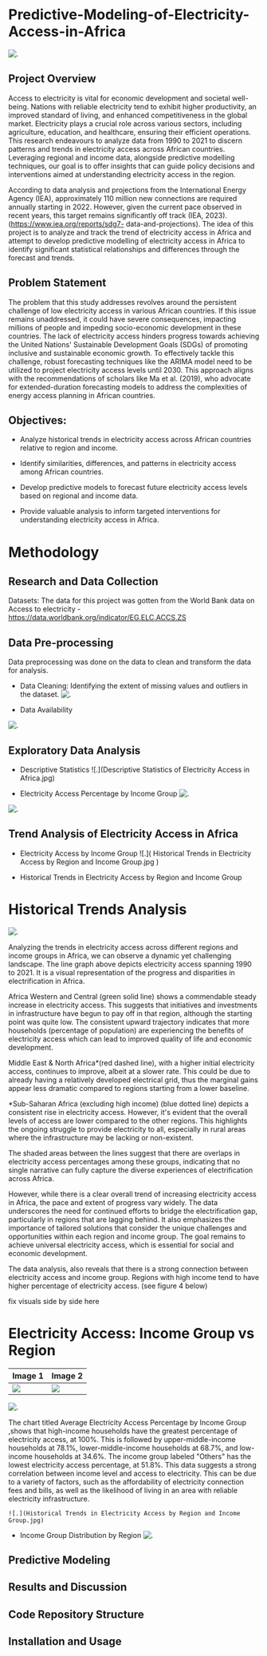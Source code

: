 # Predictive-Modeling-of-Electricity-Access-in-Africa
![.](pix.jpg)

## Project Overview
Access to electricity is vital for economic development and societal well-being. Nations with reliable
electricity tend to exhibit higher productivity, an improved standard of living, and enhanced
competitiveness in the global market. Electricity plays a crucial role across various sectors, including
agriculture, education, and healthcare, ensuring their efficient operations. This research endeavours to
analyze data from 1990 to 2021 to discern patterns and trends in electricity access across African countries.
Leveraging regional and income data, alongside predictive modelling techniques, our goal is to offer
insights that can guide policy decisions and interventions aimed at understanding electricity access in the
region.

According to data analysis and projections from the International Energy Agency (IEA), approximately 110
million new connections are required annually starting in 2022. However, given the current pace observed
in recent years, this target remains significantly off track (IEA, 2023). (https://www.iea.org/reports/sdg7-
data-and-projections). The idea of this project is to analyze and track the trend of electricity access in Africa
and attempt to develop predictive modelling of electricity access in Africa to identify significant statistical
relationships and differences through the forecast and trends.


## Problem Statement

The problem that this study addresses revolves around the persistent challenge of low electricity access in 
various African countries.
If this issue remains unaddressed, it could have severe consequences, impacting millions of people and 
impeding socio-economic development in these countries. The lack of electricity access hinders progress 
towards achieving the United Nations' Sustainable Development Goals (SDGs) of promoting inclusive and 
sustainable economic growth.
To effectively tackle this challenge, robust forecasting techniques like the ARIMA model need to be utilized 
to project electricity access levels until 2030. This approach aligns with the recommendations of scholars 
like Ma et al. (2019), who advocate for extended-duration forecasting models to address the complexities of 
energy access planning in African countries.


## Objectives:
    
   + Analyze historical trends in electricity access across African countries relative to region and
income.

   + Identify similarities, differences, and patterns in electricity access among African countries.
    
   + Develop predictive models to forecast future electricity access levels based on regional and
income data.

   + Provide valuable analysis to inform targeted interventions for understanding electricity access
in Africa.

# Methodology

## Research and Data Collection
   Datasets: The data for this project was gotten from the World Bank data on Access to electricity - https://data.worldbank.org/indicator/EG.ELC.ACCS.ZS


## Data Pre-processing


Data preprocessing was done on the data to clean and transform the data for analysis.

  + Data Cleaning: Identifying the extent of missing values and outliers in the dataset. 
![.](IMG-20240505-WA0000.jpg)


+ Data Availability
  
![.](Percentage_of_missing_and_non_missing_values.jpg)

## Exploratory Data Analysis

 + Descriptive Statistics
![.](Descriptive Statistics of Electricity Access in Africa.jpg)

  + Electricity Access Percentage by Income Group
![.](Electricity_Access_Percentage_by_Income_Group.jpg)
    
![.](Mean_Electricity_Access.jpg)

## Trend Analysis of Electricity Access in Africa 
 + Electricity Access by Income Group
   ![.]( Historical Trends in Electricity Access by Region and Income Group.jpg )

  + Historical Trends in Electricity Access by Region and Income Group




# Historical Trends Analysis 

![.](Historical_trends_in_electricity_access.jpg)


Analyzing the trends in electricity access across different regions and income groups in Africa, we can observe a dynamic yet challenging landscape. The line graph above depicts electricity access spanning  1990 to 2021. It is a visual representation of the progress and disparities in electrification in Africa.

Africa Western and Central (green solid line) shows a commendable steady increase in electricity access. This suggests that initiatives and investments in infrastructure have begun to pay off in that region, although the starting point was quite low. The consistent upward trajectory indicates that more households (percentage of population) are experiencing the benefits of electricity access which can lead to improved quality of life and economic development.

Middle East & North Africa*(red dashed line), with a higher initial electricity access, continues to improve, albeit at a slower rate. This could be due to already having a relatively developed electrical grid, thus the marginal gains appear less dramatic compared to regions starting from a lower baseline.

*Sub-Saharan Africa (excluding high income) (blue dotted line) depicts a consistent rise in electricity access. However, it's evident that the overall levels of access are lower compared to the other regions. This highlights the ongoing struggle to provide electricity to all, especially in rural areas where the infrastructure may be lacking or non-existent.

The shaded areas between the lines suggest that there are overlaps in electricity access percentages among these groups, indicating that no single narrative can fully capture the diverse experiences of electrification across Africa.

However, while there is a clear overall trend of increasing electricity access in Africa, the pace and extent of progress vary widely. The data underscores the need for continued efforts to bridge the electrification gap, particularly in regions that are lagging behind. It also emphasizes the importance of tailored solutions that consider the unique challenges and opportunities within each region and income group. The goal remains to achieve universal electricity access, which is essential for social and economic development.

The data analysis, also reveals that there is a strong connection between electricity access and income group. Regions with high income tend to have higher percentage of electricity access.
(see figure 4 below)

fix visuals side by side here


# Electricity Access: Income Group vs Region



| Image 1 | Image 2 |
|---|---|
|![](Electricity_Access_by_Income_Group ) | ![](path/to/image2.jpg) |


 ![.](Electricity_Access_by_Income_Group.jpg)


The chart titled Average Electricity Access Percentage by Income Group ,shows that high-income households have the greatest percentage of electricity access, at 100%. This is followed by upper-middle-income households at 78.1%, lower-middle-income households at 68.7%, and low-income households at 34.6%. The income group labeled "Others" has the lowest electricity access percentage, at 51.8%.
This data suggests a strong correlation between income level and access to electricity. This can be due to a variety of factors, such as the affordability of electricity connection fees and bills, as well as the likelihood of living in an area with reliable electricity infrastructure.



    ![.](Historical Trends in Electricity Access by Region and Income Group.jpg)





    

  + Income Group Distribution by Region
    ![.](  )


## Predictive Modeling


## Results and Discussion



## Code Repository Structure


## Installation and Usage




